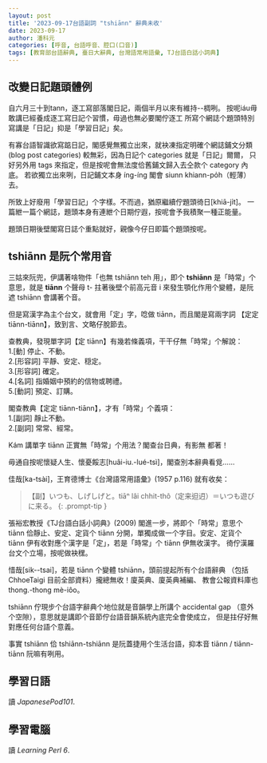 ```yaml
---
layout: post
title: '2023-09-17台語副詞 "tshiānn" 辭典未收'
date: 2023-09-17
author: 潘科元
categories: [呼音, 台語呼音、腔口(口音)]
tags: [教育部台語辭典, 臺日大辭典, 台灣語常用語彙, TJ台語白話小詞典]
---
```

## 改變日記題頭體例

自六月三十到tann，逐工寫部落閣日記，兩個半月以來有維持\--椆咧。
按呢iáu毋敢講已經養成逐工寫日記个習慣，毋過也無必要閣佇逐工
所寫个網誌个題頭特別寫講是「日記」抑是「學習日記」矣。

有寡台語智識欲寫踮日記，閣感覺無獨立出來，就袂凍指定明確个網誌鋪文分類
(blog post categories) 較無彩，因為日記个 categories 就是「日記」爾爾，
只好另外用 tags 來指定，但是按呢會無法度佮舊鋪文歸入去仝款个 category 內底。
若欲獨立出來咧，日記鋪文本身 íng-íng 閣會 siunn khiann-po̍h（輕薄）去。

所致上好廢用「學習日記」个字樣。不而過，猶原繼續佇題頭徛日[khiā-ji̍t]。
一篇紲一篇个網誌，題頭本身有連紲个日期佇遐，按呢會予我積聚一種正能量。

題頭日期後壁閣寫日誌个重點就好，親像今仔日即篇个題頭按呢。

## tshiānn 是阮个常用音

三姑來阮兜，伊講著啥物件「也無 tshiānn teh 用」，即个 **tshiānn**
是「時常」个意思，就是 **tiānn** 个聲母 t- 拄著後壁个前高元音 i
來發生顎化作用个變體，是阮遮 tshiānn 會講著个音。

但是寫漢字為主个台文，就會用「定」字，唸做 tiānn，而且閣是寫兩字詞
【定定 tiānn-tiānn】，致到言、文略仔脫節去。

查教典，發現單字詞【定 tiānn】有幾若條義項，干干仔無「時常」个解說：  
1.[動] 停止、不動。  
2.[形容詞] 平靜、安定、穏定。  
3.[形容詞] 確定。  
4.[名詞] 指婚姻中預約的信物或聘禮。  
5.[動詞] 預定、訂購。

閣查教典【定定 tiānn-tiānn】，才有「時常」个義項：  
1.[副詞] 靜止不動。  
2.[副詞] 常常、經常。

Kám 講單字 tiānn 正實無「時常」个用法？閣查台日典，有影無 都著！

毋通自按呢懷疑人生、懷憂餒志[huâi-iu.-lué-tsì]，閣查別本辭典看覓……

佳哉[ka-tsài]，王育德博士《台灣語常用語彙》(1957 p.116) 就有收矣：

> 【副】いつも、しげしげと。tiāⁿ lâi chhit-thô（定来𨑨迌）＝いつも遊びに来る。
{: .prompt-tip }

張裕宏教授《TJ台語白話小詞典》(2009) 閣進一步，將即个「時常」意思个 tiānn
佮靜止、安定、定貨个 tiānn 分開，單獨成做一个字目。安定、定貨个 tiānn
伊有收對應个漢字是「定」，若是「時常」个 tiānn 伊無收漢字。
徛佇漢羅台文个立場，按呢做袂䆀。

惜哉[sik\--tsai]，若是 tiānn 个變體 tshiānn，頭前提起所有个台語辭典
（包括 ChhoeTaigi 目前全部資料）攏總無收！廈英典、廈英典補編、
教會公報資料庫也 thong.-thong mè-iôo。

tshiānn 佇現步个台語字辭典个地位就是音韻學上所講个 accidental gap
（意外个空隙），意思就是講即个音節佇台語音韻系統內底完全會使成立，
但是拄仔好無對應任何台語个意義。

事實 tshiānn 佮 tshiānn-tshiānn 是阮蓋捷用个生活台語，抑本音
tiānn / tiānn-tiānn 阮嘛有咧用。

## 學習日語

讀 *JapanesePod101*.

## 學習電腦

讀 *Learning Perl 6*.
